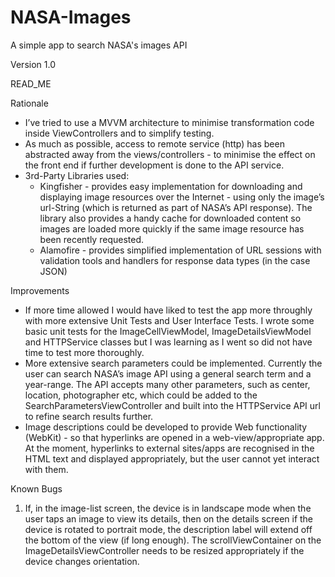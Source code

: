 # NASA-Images
A simple app to search NASA's images API

Version 1.0

READ_ME

Rationale
- I’ve tried to use a MVVM architecture to minimise transformation code inside ViewControllers and to simplify testing.
- As much as possible, access to remote service (http) has been abstracted away from the views/controllers - to minimise the effect on the front end if further development is done to the API service.
- 3rd-Party Libraries used:
	- Kingfisher - provides easy implementation for downloading and displaying image resources over the Internet - using only the image’s url-String (which is returned as part of NASA’s API response). The library also provides a handy cache for downloaded content so images are loaded more quickly if the same image resource has been recently requested.
	- Alamofire - provides simplified implementation of URL sessions with validation tools and handlers for response data types (in the case JSON)

Improvements
- If more time allowed I would have liked to test the app more throughly with more extensive Unit Tests and User Interface Tests. I wrote some basic unit tests for the ImageCellViewModel, ImageDetailsViewModel and HTTPService classes but I was learning as I went so did not have time to test more thoroughly.
- More extensive search parameters could be implemented. Currently the user can search NASA’s image API using a general search term and a year-range. The API accepts many other parameters, such as center, location, photographer etc, which could be added to the SearchParametersViewController and built into the HTTPService API url to refine search results further.
- Image descriptions could be developed to provide Web functionality (WebKit) - so that hyperlinks are opened in a web-view/appropriate app. At the moment, hyperlinks to external sites/apps are recognised in the HTML text and displayed appropriately, but the user cannot yet interact with them.

Known Bugs
 1.  If, in the image-list screen, the device is in landscape mode when the user taps an image to view its details, then on the details screen if the device is rotated to portrait mode, the description label will extend off the bottom of the view (if long enough). The scrollViewContainer on the ImageDetailsViewController needs to be resized appropriately if the device changes orientation.
